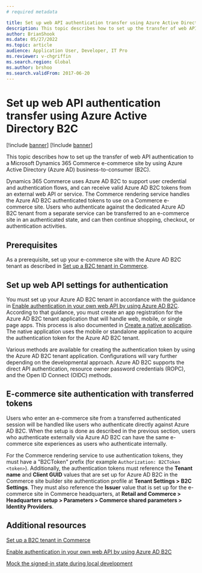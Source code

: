 ```yaml
---
# required metadata

title: Set up web API authentication transfer using Azure Active Directory B2C
description: This topic describes how to set up the transfer of web API authentication to a Microsoft Dynamics 365 Commerce e-commerce site by using Azure Active Directory (Azure AD) business-to-consumer (B2C).
author: BrianShook
ms.date: 05/27/2022
ms.topic: article
audience: Application User, Developer, IT Pro
ms.reviewer: v-chgriffin
ms.search.region: Global
ms.author: brshoo
ms.search.validFrom: 2017-06-20
---
```


# Set up web API authentication transfer using Azure Active Directory B2C

[!include [banner](../includes/banner.md)]
[!include [banner](../includes/preview-banner.md)]

This topic describes how to set up the transfer of web API authentication to a Microsoft Dynamics 365 Commerce e-commerce site by using Azure Active Directory (Azure AD) business-to-consumer (B2C).

Dynamics 365 Commerce uses Azure AD B2C to support user credential and authentication flows, and can receive valid Azure AD B2C tokens from an external web API or service. The Commerce rendering service handles the Azure AD B2C authenticated tokens to use on a Commerce e-commerce site. Users who authenticate against the dedicated Azure AD B2C tenant from a separate service can be transferred to an e-commerce site in an authenticated state, and can then continue shopping, checkout, or authentication activities.

## Prerequisites

As a prerequisite, set up your e-commerce site with the Azure AD B2C tenant as described in [Set up a B2C tenant in Commerce](../set-up-b2c-tenant.md).

## Set up web API settings for authentication

You must set up your Azure AD B2C tenant in accordance with the guidance in [Enable authentication in your own web API by using Azure AD B2C](/azure/active-directory-b2c/enable-authentication-web-api). According to that guidance, you must create an app registration for the Azure AD B2C tenant application that will handle web, mobile, or single page apps. This process is also documented in [Create a native application](mock-sign-in.md#create-a-native-application). The native application uses the mobile or standalone application to acquire the authentication token for the Azure AD B2C tenant.

Various methods are available for creating the authentication token by using the Azure AD B2C tenant application. Configurations will vary further depending on the developmental approach. Azure AD B2C supports the direct API authentication, resource owner password credentials (ROPC), and the Open ID Connect (OIDC) methods.

## E-commerce site authentication with transferred tokens

Users who enter an e-commerce site from a transferred authenticated session will be handled like users who authenticate directly against Azure AD B2C. When the setup is done as described in the previous section, users who authenticate externally via Azure AD B2C can have the same e-commerce site experiences as users who authenticate internally.

For the Commerce rendering service to use authentication tokens, they must have a "B2CToken" prefix (for example `Authorization: B2CToken <token>`). Additionally, the authentication tokens must reference the **Tenant name** and **Client GUID** values that are set up for Azure AD B2C in the Commerce site builder site authentication profile at **Tenant Settings \> B2C Settings**. They must also reference the **Issuer** value that is set up for the e-commerce site in Commerce headquarters, at **Retail and Commerce \> Headquarters setup \> Parameters \> Commerce shared parameters \> Identity Providers**.

## Additional resources

[Set up a B2C tenant in Commerce](../set-up-b2c-tenant.md)

[Enable authentication in your own web API by using Azure AD B2C](/azure/active-directory-b2c/enable-authentication-web-api)

[Mock the signed-in state during local development](mock-sign-in.md)
